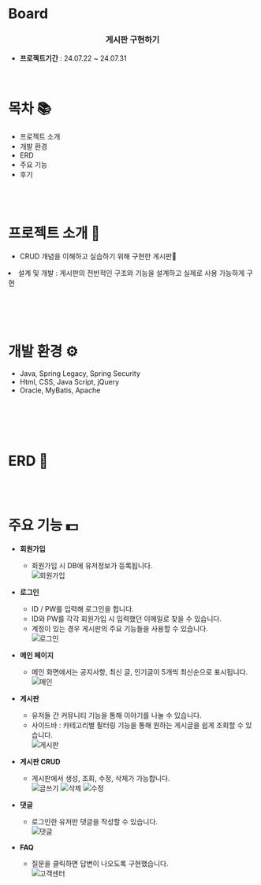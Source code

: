 # Board

<h3 align="center"><strong>게시판 구현하기</strong></h3>


- **프로젝트기간** : 24.07.22 ~ 24.07.31

<br/>

# 목차 📚
- <a>프로젝트 소개</a>
- <a>개발 환경
- <a>ERD
- <a>주요 기능
- <a>후기</a>

<br/>
<br/>

# 프로젝트 소개 🔎

- CRUD 개념을 이해하고 실습하기 위해 구현한 게시판💱
<li>설계 및 개발 : 게시판의 전반적인 구조와 기능을 설계하고 실제로 사용 가능하게 구현</li>
  <br/>
  <br/>


<br/>
<br/>

# 개발 환경 ⚙

- <a>Java, Spring Legacy, Spring Security</a>
- <a>Html, CSS, Java Script, jQuery</a>
- <a>Oracle, MyBatis, Apache</a>


<br/>


<br/><br/>

# ERD 📝



<br/><br/>
# 주요 기능 💵
- **회원가입**
  - 회원가입 시 DB에 유저정보가 등록됩니다.<br/>
  ![회원가입](https://github.com/user-attachments/assets/f6020ec2-d70d-4f64-91e5-f49db26c294e)

- **로그인**
  - ID / PW를 입력해 로그인을 합니다.
  - ID와 PW를 각각 회원가입 시 입력했던 이메일로 찾을 수 있습니다.
  - 계정이 있는 경우 게시판의 주요 기능들을 사용할 수 있습니다.<br>
  ![로그인](https://github.com/user-attachments/assets/c0f96473-03c9-46cf-8083-9831f58f7552)
  
- **메인 페이지**
  - 메인 화면에서는 공지사항, 최신 글, 인기글이 5개씩 최신순으로 표시됩니다.<br>
  ![메인](https://github.com/user-attachments/assets/216d2824-3ae0-47fe-9c10-ce86f2e3dfbd)

- **게시판**
  - 유저들 간 커뮤니티 기능을 통해 이야기를 나눌 수 있습니다.
  - 사이드바 : 카테고리별 필터링 기능을 통해 원하는 게시글을 쉽게 조회할 수 있습니다.<br>
  ![게시판](https://github.com/user-attachments/assets/0d011678-b161-4f8d-923c-169528362b71)

- **게시판 CRUD**
  - 게시판에서 생성, 조회, 수정, 삭제가 가능합니다.<br>
  ![글쓰기](https://github.com/user-attachments/assets/947d763f-a04f-443c-9c93-51a025f8e096)
  ![삭제](https://github.com/user-attachments/assets/cee1d8d8-92dd-40f5-9be7-567bcd8c094a)
  ![수정](https://github.com/user-attachments/assets/c1285e1c-f436-4ecd-ad20-a226cfafbaee)
  
- **댓글**
  - 로그인한 유저만 댓글을 작성할 수 있습니다.<br>
  ![댓글](https://github.com/user-attachments/assets/15df5aa4-e6ee-42c3-9e05-70bc0136c872)

- **FAQ**
  - 질문을 클릭하면 답변이 나오도록 구현했습니다.<br>
  ![고객센터](https://github.com/user-attachments/assets/6089d39e-f6e1-4852-84ac-219b77c0afa7)
    
<br/>
<br/>


